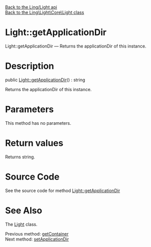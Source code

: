 [Back to the Ling/Light api](https://github.com/lingtalfi/Light/blob/master/doc/api/Ling/Light.md)<br>
[Back to the Ling\Light\Core\Light class](https://github.com/lingtalfi/Light/blob/master/doc/api/Ling/Light/Core/Light.md)


Light::getApplicationDir
================



Light::getApplicationDir — Returns the applicationDir of this instance.




Description
================


public [Light::getApplicationDir](https://github.com/lingtalfi/Light/blob/master/doc/api/Ling/Light/Core/Light/getApplicationDir.md)() : string




Returns the applicationDir of this instance.




Parameters
================

This method has no parameters.


Return values
================

Returns string.








Source Code
===========
See the source code for method [Light::getApplicationDir](https://github.com/lingtalfi/Light/blob/master/Core/Light.php#L192-L195)


See Also
================

The [Light](https://github.com/lingtalfi/Light/blob/master/doc/api/Ling/Light/Core/Light.md) class.

Previous method: [getContainer](https://github.com/lingtalfi/Light/blob/master/doc/api/Ling/Light/Core/Light/getContainer.md)<br>Next method: [setApplicationDir](https://github.com/lingtalfi/Light/blob/master/doc/api/Ling/Light/Core/Light/setApplicationDir.md)<br>

